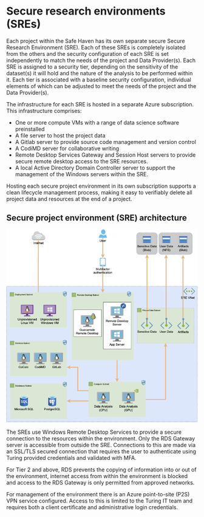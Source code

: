 # Secure research environments (SREs)

Each project within the Safe Haven has its own separate secure Secure Research Environment (SRE).
Each of these SREs is completely isolated from the others and the security configuration of each SRE is set independently to match the needs of the project and Data Provider(s).
Each SRE is assigned to a security tier, depending on the sensitivity of the dataset(s) it will hold and the nature of the analysis to be performed within it.
Each tier is associated with a baseline security configuration, individual elements of which can be adjusted to meet the needs of the project and the Data Provider(s).

The infrastructure for each SRE is hosted in a separate Azure subscription. This infrastructure comprises:

+ One or more compute VMs with a range of data science software preinstalled
+ A file server to host the project data
+ A Gitlab server to provide source code management and version control
+ A CodiMD server for collaborative writing
+ Remote Desktop Services Gateway and Session Host servers to provide secure remote desktop access to the SRE resources.
+ A local Active Directory Domain Controller server to support the management of the Windows servers within the SRE.

Hosting each secure project environment in its own subscription supports a clean lifecycle management process, making it easy to verifiably delete all project data and resources at the end of a project.

## Secure project environment (SRE) architecture

![Secure Research Environment (SRE) component](sre_architecture.png)

The SREs use Windows Remote Desktop Services to provide a secure connection to the resources within the environment. Only the RDS Gateway server is accessible from outside the SRE. Connections to this are made via an SSL/TLS secured connection that requires the user to authenticate using Turing provided credentials and validated with MFA.

For Tier 2 and above, RDS prevents the copying of information into or out of the environment, internet access from within the environment is blocked and access to the RDS Gateway is only permitted from approved networks.

For management of the environment there is an Azure point-to-site (P2S) VPN service configured. Access to this is limited to the Turing IT team and requires both a client certificate and administrative login credentials.